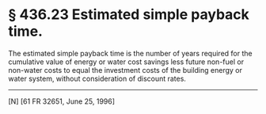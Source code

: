 # § 436.23   Estimated simple payback time.

The estimated simple payback time is the number of years required for the cumulative value of energy or water cost savings less future non-fuel or non-water costs to equal the investment costs of the building energy or water system, without consideration of discount rates. 



---

[N] [61 FR 32651, June 25, 1996]




